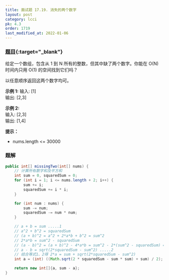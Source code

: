 ```yaml
---
title: 面试题 17.19. 消失的两个数字
layout: post
category: lcci
pk: 4.3
order: 1719
last_modified_at: 2022-01-06
---
```


### [题目](https://leetcode.cn/missing-two-lcci/){:target="_blank"}

给定一个数组，包含从 1 到 N 所有的整数，但其中缺了两个数字。你能在 O(N) 时间内只用 O(1) 的空间找到它们吗？

以任意顺序返回这两个数字均可。

**示例 1:**
输入: [1]  
输出: [2,3]

**示例 2:**  
输入: [2,3]  
输出: [1,4]

**提示：**
- nums.length <= 30000

### 题解

```java
public int[] missingTwo(int[] nums) {
    // 计算所有数字和及平方和
    int sum = 0, squaredSum = 0;
    for (int i = 1; i <= nums.length + 2; i++) {
        sum += i;
        squaredSum += i * i;
    }

    for (int num : nums) {
        sum -= num;
        squaredSum -= num * num;
    }

    // a + b = sum .....1
    // a^2 + b^2 = squaredSum
    // (a + b)^2 = a^2 + 2*a*b + b^2 = sum^2
    // 2*a*b = sum^2 - squaredSum
    // (a - b)^2 = (a + b)^2 - 4*a*b = sum^2 - 2*(sum^2 - squaredSum) = 2*squaredSum - sum^2
    // a - b = sqrt(2*squaredSum - sum^2) .....2
    // 结合等式1、2得 2*a = sum + sqrt(2*squaredSum - sum^2)
    int a = (int) ((Math.sqrt(2 * squaredSum - sum * sum) + sum) / 2);

    return new int[]{a, sum - a};
}
```